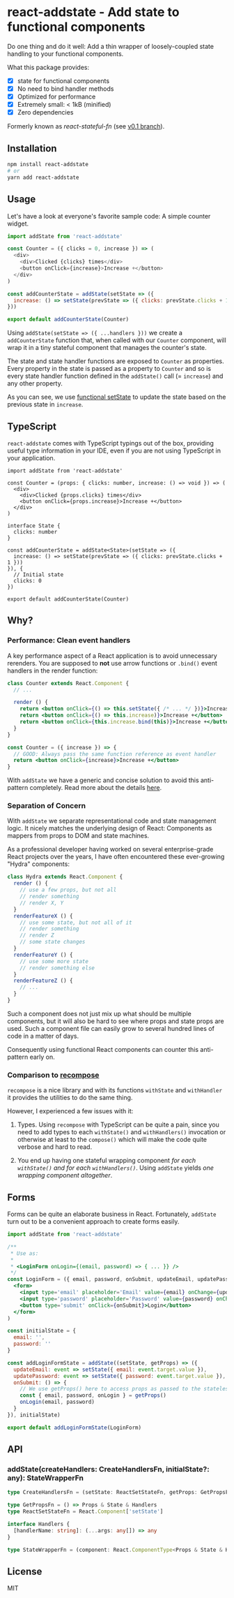# react-addstate - Add state to functional components

<!--
[![Build Status](https://travis-ci.org/andywer/react-addstate.svg?branch=master)](https://travis-ci.org/andywer/react-addstate)
[![NPM Version](https://img.shields.io/npm/v/react-addstate.svg)](https://www.npmjs.com/package/react-addstate)
[![JavaScript Style Guide](https://img.shields.io/badge/code%20style-standard-brightgreen.svg)](http://standardjs.com/)
-->

Do one thing and do it well: Add a thin wrapper of loosely-coupled state handling to your functional components.

What this package provides:

- [x] state for functional components
- [x] No need to bind handler methods
- [x] Optimized for performance
- [x] Extremely small: < 1kB (minified)
- [x] Zero dependencies

Formerly known as *react-stateful-fn* (see [v0.1 branch](https://github.com/andywer/react-stateful-fn/tree/v0.1)).


## Installation

```sh
npm install react-addstate
# or
yarn add react-addstate
```


## Usage

Let's have a look at everyone's favorite sample code: A simple counter widget.

```js
import addState from 'react-addstate'

const Counter = ({ clicks = 0, increase }) => (
  <div>
    <div>Clicked {clicks} times</div>
    <button onClick={increase}>Increase +</button>
  </div>
)

const addCounterState = addState(setState => ({
  increase: () => setState(prevState => ({ clicks: prevState.clicks + 1 }))
}))

export default addCounterState(Counter)
```

Using `addState(setState => ({ ...handlers }))` we create a `addCounterState` function that, when called with our `Counter` component, will wrap it in a tiny stateful component that manages the counter's state.

The state and state handler functions are exposed to `Counter` as properties. Every property in the state is passed as a property to `Counter` and so is every state handler function defined in the `addState()` call (= `increase`) and any other property.

As you can see, we use [functional setState](https://medium.freecodecamp.com/functional-setstate-is-the-future-of-react-374f30401b6b) to update the state based on the previous state in `increase`.


## TypeScript

`react-addstate` comes with TypeScript typings out of the box, providing useful type information in your IDE, even if you are not using TypeScript in your application.

```tsx
import addState from 'react-addstate'

const Counter = (props: { clicks: number, increase: () => void }) => (
  <div>
    <div>Clicked {props.clicks} times</div>
    <button onClick={props.increase}>Increase +</button>
  </div>
)

interface State {
  clicks: number
}

const addCounterState = addState<State>(setState => ({
  increase: () => setState(prevState => ({ clicks: prevState.clicks + 1 }))
}), {
  // Initial state
  clicks: 0
})

export default addCounterState(Counter)
```


## Why?

### Performance: Clean event handlers

A key performance aspect of a React application is to avoid unnecessary rerenders. You are supposed to **not** use arrow functions or `.bind()` event handlers in the render function:

```jsx
class Counter extends React.Component {
  // ...

  render () {
    return <button onClick={() => this.setState({ /* ... */ })}>Increase +</button>   // BAD
    return <button onClick={() => this.increase)}>Increase +</button>                 // BAD
    return <button onClick={this.increase.bind(this)}>Increase +</button>             // BAD
  }
}

const Counter = ({ increase }) => {
  // GOOD: Always pass the same function reference as event handler
  return <button onClick={increase}>Increase +</button>
}
```

With `addState` we have a generic and concise solution to avoid this anti-pattern completely. Read more about the details [here](https://medium.com/@machnicki/handle-events-in-react-with-arrow-functions-ede88184bbb).

### Separation of Concern

With `addState` we separate representational code and state management logic. It nicely matches the underlying design of React: Components as mappers from props to DOM and state machines.

As a professional developer having worked on several enterprise-grade React projects over the years, I have often encountered these ever-growing "Hydra" components:

```jsx
class Hydra extends React.Component {
  render () {
    // use a few props, but not all
    // render something
    // render X, Y
  }
  renderFeatureX () {
    // use some state, but not all of it
    // render something
    // render Z
    // some state changes
  }
  renderFeatureY () {
    // use some more state
    // render something else
  }
  renderFeatureZ () {
    // ...
  }
}
```

Such a component does not just mix up what should be multiple components, but it will also be hard to see where props and state props are used. Such a component file can easily grow to several hundred lines of code in a matter of days.

Consequently using functional React components can counter this anti-pattern early on.

### Comparison to [recompose](https://github.com/acdlite/recompose)

`recompose` is a nice library and with its functions `withState` and `withHandler` it provides the utilities to do the same thing.

However, I experienced a few issues with it:

1. Types. Using `recompose` with TypeScript can be quite a pain, since you need to add types to each `withState()` and `withHandlers()` invocation or otherwise at least to the `compose()` which will make the code quite verbose and hard to read.

2. You end up having one stateful wrapping component *for each `withState()` and for each `withHandlers()`*. Using `addState` yields *one wrapping component altogether*.


## Forms

Forms can be quite an elaborate business in React. Fortunately, `addState` turn out to be a convenient approach to create forms easily.

```jsx
import addState from 'react-addstate'

/**
 * Use as:
 *
 * <LoginForm onLogin={(email, password) => { ... }} />
 */
const LoginForm = ({ email, password, onSubmit, updateEmail, updatePassword }) => (
  <form>
    <input type='email' placeholder='Email' value={email} onChange={updateEmail} />
    <input type='password' placeholder='Password' value={password} onChange={updatePassword} />
    <button type='submit' onClick={onSubmit}>Login</button>
  </form>
)

const initialState = {
  email: '',
  password: ''
}

const addLoginFormState = addState((setState, getProps) => ({
  updateEmail: event => setState({ email: event.target.value }),
  updatePassword: event => setState({ password: event.target.value }),
  onSubmit: () => {
    // We use getProps() here to access props as passed to the stateless LoginForm
    const { email, password, onLogin } = getProps()
    onLogin(email, password)
  }
}), initialState)

export default addLoginFormState(LoginForm)
```


## API

### addState(createHandlers: CreateHandlersFn, initialState?: any): StateWrapperFn

```ts
type CreateHandlersFn = (setState: ReactSetStateFn, getProps: GetPropsFn) => Handlers

type GetPropsFn = () => Props & State & Handlers
type ReactSetStateFn = React.Component['setState']

interface Handlers {
  [handlerName: string]: (...args: any[]) => any
}

type StateWrapperFn = (component: React.ComponentType<Props & State & Handlers>) => React.ComponentType<Props>
```


## License

MIT

